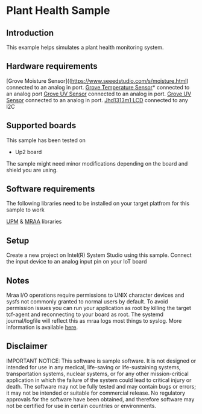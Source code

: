 # Plant Health Sample

## Introduction
This example helps simulates a plant health monitoring system.


## Hardware requirements

[Grove Moisture Sensor]((https://www.seeedstudio.com/s/moisture.html)  connected to an analog in port.
[Grove Temperature Sensor](http://wiki.seeed.cc/Grove-Temperature_Sensor/)* connected to an analog port
[Grove UV Sensor](https://www.seeedstudio.com/Grove-UV-Sensor-p-1540.html) connected to an analog in port.
[Grove UV Sensor](http://wiki.seeed.cc/Grove-Dry-Reed_Relay/) connected to an analog in port.
[Jhd1313m1 LCD](https://iotdk.intel.com/docs/master/upm/classupm_1_1_jhd1313m1.html) connected to any I2C

## Supported boards

This sample has been tested on
- Up2 board

The sample might need minor modifications depending on the board and shield you are using.

## Software requirements

The following libraries need to be installed on your target platfrom for this sample to work

[UPM](https://github.com/intel-iot-devkit/upm) & [MRAA](https://github.com/intel-iot-devkit/mraa) libraries

## Setup
Create a new project on Intel(R) System Studio using this sample. 
Connect the input device to an analog input pin on your IoT board

## Notes

Mraa I/O operations require permissions to UNIX character devices and sysfs not commonly granted to normal users by default. To avoid permission issues you can run your application as root by killing the target tcf-agent and reconnecting to your board as root. The systemd journal/logfile will reflect this as mraa logs most things to syslog. More information is available [here](https://github.com/intel-iot-devkit/mraa/blob/master/docs/debugging.md).

## Disclaimer
IMPORTANT NOTICE: This software is sample software. It is not designed or intended for use in any medical, life-saving or life-sustaining systems, transportation systems, nuclear systems, or for any other mission-critical application in which the failure of the system could lead to critical injury or death. The software may not be fully tested and may contain bugs or errors; it may not be intended or suitable for commercial release. No regulatory approvals for the software have been obtained, and therefore software may not be certified for use in certain countries or environments.

